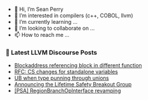 - 👋 Hi, I’m Sean Perry
- 👀 I’m interested in compilers (c++, COBOL, llvm)
- 🌱 I’m currently learning ...
- 💞️ I’m looking to collaborate on ...
- 📫 How to reach me ...

<!---
s66perry/s66perry is a ✨ special ✨ repository because its `README.md` (this file) appears on your GitHub profile.
You can click the Preview link to take a look at your changes.
--->
### 📕 Latest LLVM Discourse Posts

<!-- DISCOURSE-LLVM:START -->
- [Blockaddress referencing block in different function](https://discourse.llvm.org/t/blockaddress-referencing-block-in-different-function/88570#post_3)
- [RFC: CS changes for standalone variables](https://discourse.llvm.org/t/rfc-cs-changes-for-standalone-variables/88581#post_2)
- [UB when type punning through unions](https://discourse.llvm.org/t/ub-when-type-punning-through-unions/88527#post_20)
- [Announcing the Lifetime Safety Breakout Group](https://discourse.llvm.org/t/announcing-the-lifetime-safety-breakout-group/87333#post_8)
- [[PSA] RegionBranchOpInterface revamping](https://discourse.llvm.org/t/psa-regionbranchopinterface-revamping/88583#post_3)
<!-- DISCOURSE-LLVM:END -->
